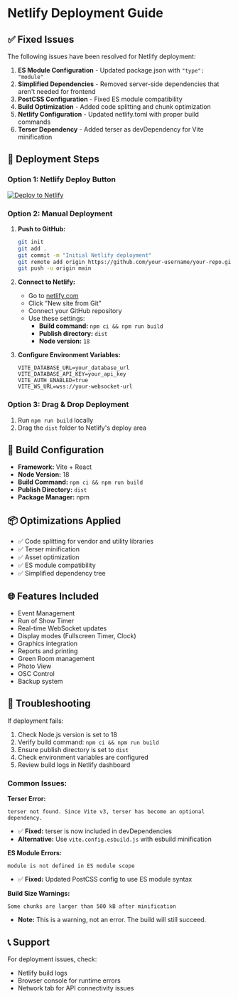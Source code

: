 # Netlify Deployment Guide

## ✅ Fixed Issues

The following issues have been resolved for Netlify deployment:

1. **ES Module Configuration** - Updated package.json with `"type": "module"`
2. **Simplified Dependencies** - Removed server-side dependencies that aren't needed for frontend
3. **PostCSS Configuration** - Fixed ES module compatibility
4. **Build Optimization** - Added code splitting and chunk optimization
5. **Netlify Configuration** - Updated netlify.toml with proper build commands
6. **Terser Dependency** - Added terser as devDependency for Vite minification

## 🚀 Deployment Steps

### Option 1: Netlify Deploy Button
[![Deploy to Netlify](https://www.netlify.com/img/deploy/button.svg)](https://app.netlify.com/start/deploy?repository=https://github.com/your-repo/run-of-show-timer)

### Option 2: Manual Deployment

1. **Push to GitHub:**
   ```bash
   git init
   git add .
   git commit -m "Initial Netlify deployment"
   git remote add origin https://github.com/your-username/your-repo.git
   git push -u origin main
   ```

2. **Connect to Netlify:**
   - Go to [netlify.com](https://netlify.com)
   - Click "New site from Git"
   - Connect your GitHub repository
   - Use these settings:
     - **Build command:** `npm ci && npm run build`
     - **Publish directory:** `dist`
     - **Node version:** `18`

3. **Configure Environment Variables:**
   ```
   VITE_DATABASE_URL=your_database_url
   VITE_DATABASE_API_KEY=your_api_key
   VITE_AUTH_ENABLED=true
   VITE_WS_URL=wss://your-websocket-url
   ```

### Option 3: Drag & Drop Deployment

1. Run `npm run build` locally
2. Drag the `dist` folder to Netlify's deploy area

## 🔧 Build Configuration

- **Framework:** Vite + React
- **Node Version:** 18
- **Build Command:** `npm ci && npm run build`
- **Publish Directory:** `dist`
- **Package Manager:** npm

## 📦 Optimizations Applied

- ✅ Code splitting for vendor and utility libraries
- ✅ Terser minification
- ✅ Asset optimization
- ✅ ES module compatibility
- ✅ Simplified dependency tree

## 🌐 Features Included

- Event Management
- Run of Show Timer
- Real-time WebSocket updates
- Display modes (Fullscreen Timer, Clock)
- Graphics integration
- Reports and printing
- Green Room management
- Photo View
- OSC Control
- Backup system

## 🐛 Troubleshooting

If deployment fails:

1. Check Node.js version is set to 18
2. Verify build command: `npm ci && npm run build`
3. Ensure publish directory is set to `dist`
4. Check environment variables are configured
5. Review build logs in Netlify dashboard

### Common Issues:

**Terser Error:**
```
terser not found. Since Vite v3, terser has become an optional dependency.
```
- ✅ **Fixed:** terser is now included in devDependencies
- **Alternative:** Use `vite.config.esbuild.js` with esbuild minification

**ES Module Errors:**
```
module is not defined in ES module scope
```
- ✅ **Fixed:** Updated PostCSS config to use ES module syntax

**Build Size Warnings:**
```
Some chunks are larger than 500 kB after minification
```
- **Note:** This is a warning, not an error. The build will still succeed.

## 📞 Support

For deployment issues, check:
- Netlify build logs
- Browser console for runtime errors
- Network tab for API connectivity issues
